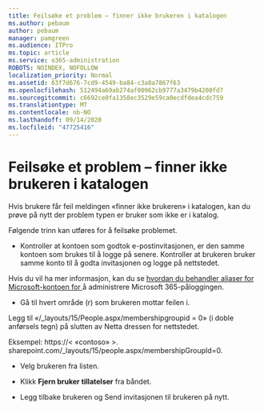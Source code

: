 ```yaml
---
title: Feilsøke et problem – finner ikke brukeren i katalogen
ms.author: pebaum
author: pebaum
manager: pamgreen
ms.audience: ITPro
ms.topic: article
ms.service: o365-administration
ROBOTS: NOINDEX, NOFOLLOW
localization_priority: Normal
ms.assetid: 63f7d676-7cd9-4549-ba84-c3a8a7867f63
ms.openlocfilehash: 512494a69ab274af00962cb9777a3479b4200fd7
ms.sourcegitcommit: c6692ce0fa1358ec3529e59ca0ecdfdea4cdc759
ms.translationtype: MT
ms.contentlocale: nb-NO
ms.lasthandoff: 09/14/2020
ms.locfileid: "47725416"
---
```

# <a name="troubleshoot-issue---user-not-found-in-directory"></a>Feilsøke et problem – finner ikke brukeren i katalogen

Hvis brukere får feil meldingen «finner ikke brukeren» i katalogen, kan du prøve på nytt der problem typen er bruker som ikke er i katalog.

Følgende trinn kan utføres for å feilsøke problemet.

- Kontroller at kontoen som godtok e-postinvitasjonen, er den samme kontoen som brukes til å logge på senere. Kontroller at brukeren bruker samme konto til å godta invitasjonen og logge på nettstedet. 

Hvis du vil ha mer informasjon, kan du se [hvordan du behandler aliaser for Microsoft-kontoen for </a> å administrere Microsoft 365-påloggingen](https://support.microsoft.com/help/12407/microsoft-account-how-to-manage-aliases). 

- Gå til hvert område (r) som brukeren mottar feilen i. 

Legg til «/_layouts/15/People.aspx/membershipgroupid = 0» (i doble anførsels tegn) på slutten av Netta dressen for nettstedet. 

Eksempel: https://< «contoso» >. sharepoint.com/_layouts/15/people.aspx/membershipGroupId=0.

- Velg brukeren fra listen.

- Klikk **Fjern bruker tillatelser** fra båndet. 
-  Legg tilbake brukeren og Send invitasjonen til brukeren på nytt.

